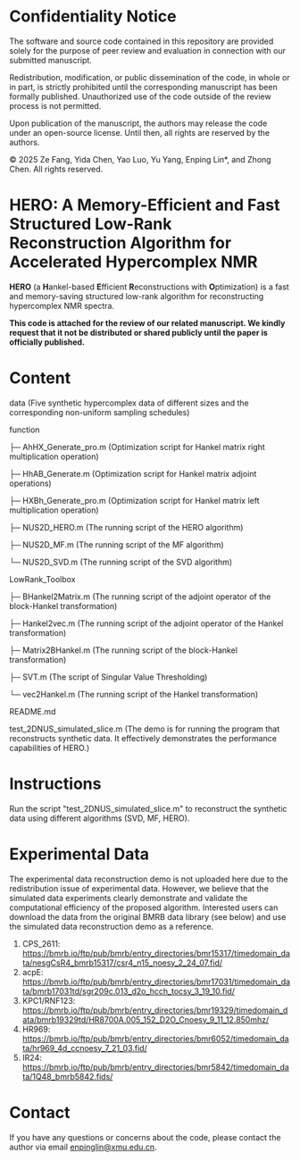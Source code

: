 # Confidentiality Notice

The software and source code contained in this repository are provided solely for the purpose of peer review and evaluation in connection with our submitted manuscript. 

Redistribution, modification, or public dissemination of the code, in whole or in part, is strictly prohibited until the corresponding manuscript has been formally published. Unauthorized use of the code outside of the review process is not permitted.

Upon publication of the manuscript, the authors may release the code under an open-source license. Until then, all rights are reserved by the authors.

© 2025 Ze Fang, Yida Chen, Yao Luo, Yu Yang, Enping Lin*, and Zhong Chen. All rights reserved.

# HERO: A Memory-Efficient and Fast Structured Low-Rank Reconstruction Algorithm for Accelerated Hypercomplex NMR

**HERO** (a **H**ankel-based **E**fficient **R**econstructions with **O**ptimization) is a fast and memory-saving structured low-rank algorithm for reconstructing hypercomplex NMR spectra. 

**This code is attached for the review of our related manuscript. We kindly request that it not be distributed or shared publicly until the paper is officially published.** 

# Content

data (Five synthetic hypercomplex data of different sizes and the corresponding non-uniform sampling schedules)



function 

├─ AhHX_Generate_pro.m (Optimization script for Hankel matrix right multiplication operation) 

├─ HhAB_Generate.m (Optimization script for Hankel matrix adjoint operations)

├─ HXBh_Generate_pro.m (Optimization script for Hankel matrix left multiplication operation) 

├─ NUS2D_HERO.m (The running script of the HERO algorithm)

├─ NUS2D_MF.m (The running script of the MF algorithm)

└─ NUS2D_SVD.m (The running script of the SVD algorithm)



LowRank_Toolbox

├─ BHankel2Matrix.m (The running script of the adjoint operator of the block-Hankel transformation)

├─ Hankel2vec.m (The running script of the adjoint operator of the Hankel transformation)

├─ Matrix2BHankel.m (The running script of the block-Hankel transformation)

├─ SVT.m (The script of Singular Value Thresholding)

└─ vec2Hankel.m  (The running script of the Hankel transformation)



README.md



test_2DNUS_simulated_slice.m (The demo is for running the program that reconstructs synthetic data. It effectively demonstrates the performance capabilities of HERO.)



# Instructions

Run the script "test_2DNUS_simulated_slice.m" to reconstruct the synthetic data using different algorithms (SVD, MF, HERO).



# Experimental Data

The experimental data reconstruction demo is not uploaded here due to the redistribution issue of experimental data. However, we believe that the simulated data experiments clearly demonstrate and validate the computational efficiency of the proposed algorithm. Interested users can download the data from the original BMRB data library (see below) and use the simulated data reconstruction demo as a reference. 

1. CPS_2611: https://bmrb.io/ftp/pub/bmrb/entry_directories/bmr15317/timedomain_data/nesgCsR4_bmrb15317/csr4_n15_noesy_2_24_07.fid/
2. acpE: https://bmrb.io/ftp/pub/bmrb/entry_directories/bmr17031/timedomain_data/bmrb17031td/sgr209c.013_d2o_hcch_tocsy_3_19_10.fid/
3. KPC1/RNF123: https://bmrb.io/ftp/pub/bmrb/entry_directories/bmr19329/timedomain_data/bmrb19329td/HR8700A.005_152_D2O_Cnoesy_9_11_12.850mhz/
4. HR969: https://bmrb.io/ftp/pub/bmrb/entry_directories/bmr6052/timedomain_data/hr969_4d_ccnoesy_7_21_03.fid/
5. IR24: https://bmrb.io/ftp/pub/bmrb/entry_directories/bmr5842/timedomain_data/1Q48_bmrb5842.fids/



# Contact

If you have any questions or concerns about the code, please contact the author via email enpinglin@xmu.edu.cn. 